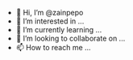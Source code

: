 - 👋 Hi, I’m @zainpepo
- 👀 I’m interested in ...
- 🌱 I’m currently learning ...
- 💞️ I’m looking to collaborate on ...
- 📫 How to reach me ...

<!---
zainpepo/zainpepo is a ✨ special ✨ repository because its `README.md` (this file) appears on your GitHub profile.
You can click the Preview link to take a look at your changes.
--->
